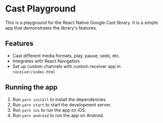 # Cast Playground

This is a playground for the React Native Google Cast library. It is a simple app that demonstrates the library's features.

## Features

- Cast different media formats, play, pause, seek, etc.
- Integrates with React Navigation
- Set up custom channels with custom receiver app in `receiver/index.html`

## Running the app

1. Run `yarn install` to install the dependencies.
2. Run `yarn start` to start the development server.
3. Run `yarn ios` to run the app on iOS.
4. Run `yarn android` to run the app on Android.
